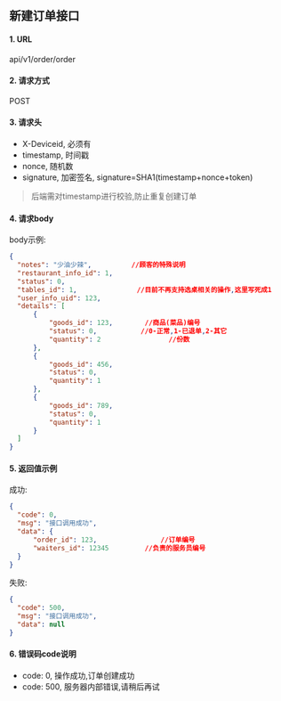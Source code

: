 ## 新建订单接口

#### 1. URL

api/v1/order/order

#### 2. 请求方式

POST

#### 3. 请求头

- X-Deviceid, 必须有
- timestamp, 时间戳
- nonce, 随机数
- signature, 加密签名, signature=SHA1(timestamp+nonce+token)

> 后端需对timestamp进行校验,防止重复创建订单

#### 4. 请求body

body示例:
```json
{
  "notes": "少油少辣",          //顾客的特殊说明
  "restaurant_info_id": 1,
  "status": 0,
  "tables_id": 1,               //目前不再支持选桌相关的操作,这里写死成1
  "user_info_uid": 123,
  "details": [
      {
          "goods_id": 123,        //商品(菜品)编号
          "status": 0,           //0-正常,1-已退单,2-其它
          "quantity": 2                 //份数
      },
      {
          "goods_id": 456,
          "status": 0,
          "quantity": 1
      },
      {
          "goods_id": 789,
          "status": 0,
          "quantity": 1
      }
  ]
}
```

#### 5. 返回值示例

成功:
```json
{
  "code": 0,
  "msg": "接口调用成功",
  "data": {
      "order_id": 123,                //订单编号
      "waiters_id": 12345         //负责的服务员编号
  }
}
```

失败:
```json
{
  "code": 500,
  "msg": "接口调用成功",
  "data": null
}
```

#### 6. 错误码code说明

- code: 0, 操作成功,订单创建成功
- code: 500, 服务器内部错误,请稍后再试